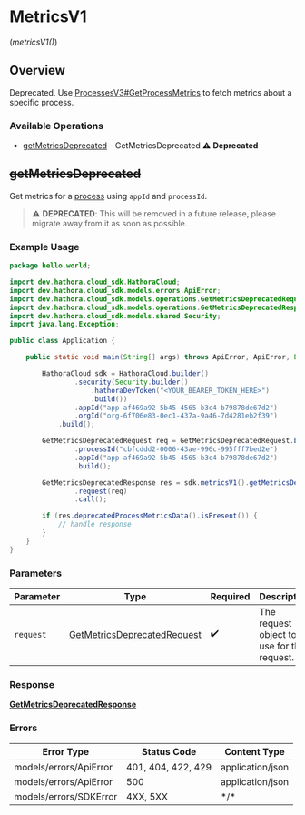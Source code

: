 # MetricsV1
(*metricsV1()*)

## Overview

Deprecated. Use [ProcessesV3#GetProcessMetrics](https://hathora.dev/api#tag/ProcessesV3/operation/GetProcessMetrics) to fetch metrics about a specific process.

### Available Operations

* [~~getMetricsDeprecated~~](#getmetricsdeprecated) - GetMetricsDeprecated :warning: **Deprecated**

## ~~getMetricsDeprecated~~

Get metrics for a [process](https://hathora.dev/docs/concepts/hathora-entities#process) using `appId` and `processId`.

> :warning: **DEPRECATED**: This will be removed in a future release, please migrate away from it as soon as possible.

### Example Usage

```java
package hello.world;

import dev.hathora.cloud_sdk.HathoraCloud;
import dev.hathora.cloud_sdk.models.errors.ApiError;
import dev.hathora.cloud_sdk.models.operations.GetMetricsDeprecatedRequest;
import dev.hathora.cloud_sdk.models.operations.GetMetricsDeprecatedResponse;
import dev.hathora.cloud_sdk.models.shared.Security;
import java.lang.Exception;

public class Application {

    public static void main(String[] args) throws ApiError, ApiError, Exception {

        HathoraCloud sdk = HathoraCloud.builder()
                .security(Security.builder()
                    .hathoraDevToken("<YOUR_BEARER_TOKEN_HERE>")
                    .build())
                .appId("app-af469a92-5b45-4565-b3c4-b79878de67d2")
                .orgId("org-6f706e83-0ec1-437a-9a46-7d4281eb2f39")
            .build();

        GetMetricsDeprecatedRequest req = GetMetricsDeprecatedRequest.builder()
                .processId("cbfcddd2-0006-43ae-996c-995fff7bed2e")
                .appId("app-af469a92-5b45-4565-b3c4-b79878de67d2")
                .build();

        GetMetricsDeprecatedResponse res = sdk.metricsV1().getMetricsDeprecated()
                .request(req)
                .call();

        if (res.deprecatedProcessMetricsData().isPresent()) {
            // handle response
        }
    }
}
```

### Parameters

| Parameter                                                                             | Type                                                                                  | Required                                                                              | Description                                                                           |
| ------------------------------------------------------------------------------------- | ------------------------------------------------------------------------------------- | ------------------------------------------------------------------------------------- | ------------------------------------------------------------------------------------- |
| `request`                                                                             | [GetMetricsDeprecatedRequest](../../models/operations/GetMetricsDeprecatedRequest.md) | :heavy_check_mark:                                                                    | The request object to use for the request.                                            |

### Response

**[GetMetricsDeprecatedResponse](../../models/operations/GetMetricsDeprecatedResponse.md)**

### Errors

| Error Type             | Status Code            | Content Type           |
| ---------------------- | ---------------------- | ---------------------- |
| models/errors/ApiError | 401, 404, 422, 429     | application/json       |
| models/errors/ApiError | 500                    | application/json       |
| models/errors/SDKError | 4XX, 5XX               | \*/\*                  |